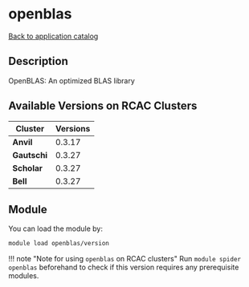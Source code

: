 # openblas

[Back to application catalog](../app_catalog.md)

## Description
OpenBLAS: An optimized BLAS library

## Available Versions on RCAC Clusters
|Cluster|Versions|
|---|---|
|**Anvil**|0.3.17|
|**Gautschi**|0.3.27|
|**Scholar**|0.3.27|
|**Bell**|0.3.27|

## Module
You can load the module by:

```bash
module load openblas/version
```

!!! note "Note for using `openblas` on RCAC clusters"
    Run `module spider openblas` beforehand to check if this version requires any prerequisite modules.
